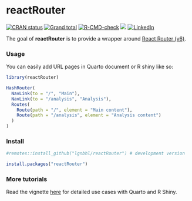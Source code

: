 
<!-- README.md is generated from README.Rmd. Please edit that file -->

# reactRouter

<!-- badges: start -->

[![CRAN
status](https://www.r-pkg.org/badges/version/reactRouter)](https://CRAN.R-project.org/package=reactRouter)
[![Grand
total](https://cranlogs.r-pkg.org/badges/grand-total/reactRouter)](https://cran.r-project.org/package=reactRouter)
[![R-CMD-check](https://github.com/lgnbhl/reactRouter/actions/workflows/R-CMD-check.yaml/badge.svg)](https://github.com/lgnbhl/reactRouter/actions/workflows/R-CMD-check.yaml)
[![](https://img.shields.io/badge/react--router--dom-6.30.0-blue.svg)](https://reactrouter.com/6.30.0)
[![LinkedIn](https://img.shields.io/badge/LinkedIn-Follow-E4405F?style=social&logo=linkedin)](https://www.linkedin.com/in/FelixLuginbuhl)
<!-- badges: end -->

The goal of **reactRouter** is to provide a wrapper around [React Router
(v6)](https://reactrouter.com/6.30.0).

### Usage

You can easily add URL pages in Quarto document or R shiny like so:

``` r
library(reactRouter)

HashRouter(
  NavLink(to = "/", "Main"),
  NavLink(to = "/analysis", "Analysis"),
  Routes(
    Route(path = "/", element = "Main content"),
    Route(path = "/analysis", element = "Analysis content")
  )
)
```

### Install

``` r
#remotes::install_github("lgnbhl/reactRouter") # development version

install.packages("reactRouter")
```

### More tutorials

Read the vignette
[here](https://felixluginbuhl.com/reactRouter/articles/introduction.html)
for detailed use cases with Quarto and R Shiny.
